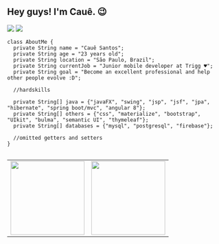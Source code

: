 ## Hey guys! I'm Cauê. :wink:

[![](https://img.shields.io/badge/facebook-%231877F2.svg?&style=for-the-badge&logo=facebook&logoColor=white)](https://www.facebook.com/cauezitosp/)
[![](https://img.shields.io/badge/WHATSAPP-25D366?&style=for-the-badge&logo=whatsapp&logoColor=white)](https://wa.me/5511981093305)

```
class AboutMe {
  private String name = "Cauê Santos";
  private String age = "23 years old";
  private String location = "São Paulo, Brazil";
  private String currentJob = "Junior mobile developer at Trigg ♥";
  private String goal = "Become an excellent professional and help other people evolve :D";

  //hardskills
  
  private String[] java = {"javaFX", "swing", "jsp", "jsf", "jpa", "hibernate", "spring boot/mvc", "angular 8"};
  private String[] others = {"css", "materialize", "bootstrap", "UIkit", "bulma", "semantic UI", "thymeleaf"};
  private String[] databases = {"mysql", "postgresql", "firebase"}; 

  //omitted getters and setters
}

```

<table align='left'>
  <row>
    <td>
      <img height='172' src='https://github-readme-stats.vercel.app/api/wakatime?username=cauezito'>
    </td>
    <td>
      <img height='172' src='https://github-readme-stats.vercel.app/api/top-langs/?username=cauezito&layout=compact'>
    </td>
  </row>
</table>




